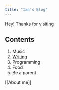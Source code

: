 ```yaml
---
title: "Ian's Blog"
---
```

Hey! Thanks for visiting
## Contents
1. Music
2. [Writing](https://imcbee.github.io/blog/Writing/)
3. Programming
4. Food
5. Be a parent


[[About me]]
